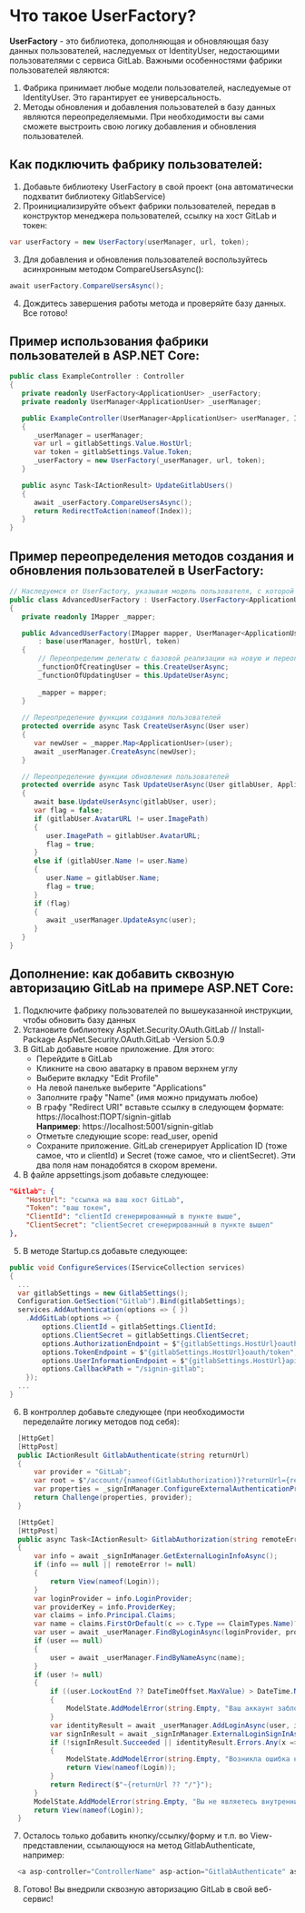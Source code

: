 # Что такое UserFactory?
<b>UserFactory</b> - это библиотека, дополняющая и обновляющая базу данных пользователей, наследуемых от IdentityUser, недостающими пользователями с сервиса GitLab. Важными особенностями фабрики пользователей являются:
1. Фабрика принимает любые модели пользователей, наследуемые от IdentityUser. Это гарантирует ее универсальность.
2. Методы обновления и добавления пользователей в базу данных являются переопределяемыми. При необходимости вы сами сможете выстроить свою логику добавления и обновления пользователей.

## Как подключить фабрику пользователей:
1. Добавьте библиотеку UserFactory в свой проект (она автоматически подхватит библиотеку GitlabService)
2. Проинициализируйте объект фабрики пользователей, передав в конструктор менеджера пользователей, ссылку на хост GitLab и токен: 
```C#
var userFactory = new UserFactory(userManager, url, token);
```
3. Для добавления и обновления пользователей воспользуйтесь асинхронным методом CompareUsersAsync():
```C#
await userFactory.CompareUsersAsync();
```
4. Дождитесь завершения работы метода и проверяйте базу данных. Все готово!

## Пример использования фабрики пользователей в ASP.NET Core:
```C#
public class ExampleController : Controller
{
   private readonly UserFactory<ApplicationUser> _userFactory;
   private readonly UserManager<ApplicationUser> _userManager;

   public ExampleController(UserManager<ApplicationUser> userManager, IOptions<GitlabSettings> gitlabSettings)
   {
      _userManager = userManager;
      var url = gitlabSettings.Value.HostUrl;
      var token = gitlabSettings.Value.Token;
      _userFactory = new UserFactory(_userManager, url, token);
   }

   public async Task<IActionResult> UpdateGitlabUsers()
   {
      await _userFactory.CompareUsersAsync();
      return RedirectToAction(nameof(Index));
   }
}
```

## Пример переопределения методов создания и обновления пользователей в UserFactory:
```C#
// Наследуемся от UserFactory, указывая модель пользователя, с которой работает наш сервис
public class AdvancedUserFactory : UserFactory.UserFactory<ApplicationUser>
{
   private readonly IMapper _mapper;

   public AdvancedUserFactory(IMapper mapper, UserManager<ApplicationUser> userManager, string hostUrl, string token) 
       : base(userManager, hostUrl, token)
   {
       // Переопределим делегаты с базовой реализации на новую и переопределенную
       _functionOfCreatingUser = this.CreateUserAsync;
       _functionOfUpdatingUser = this.UpdateUserAsync;
       
       _mapper = mapper;
   }
   
   // Переопределение функции создания пользователей
   protected override async Task CreateUserAsync(User user)
   {
      var newUser = _mapper.Map<ApplicationUser>(user);
      await _userManager.CreateAsync(newUser);
   }

   // Переопределение функции обновления пользователей
   protected override async Task UpdateUserAsync(User gitlabUser, ApplicationUser user)
   {
      await base.UpdateUserAsync(gitlabUser, user);
      var flag = false;
      if (gitlabUser.AvatarURL != user.ImagePath)
      {
         user.ImagePath = gitlabUser.AvatarURL;
         flag = true;
      }
      else if (gitlabUser.Name != user.Name)
      {
         user.Name = gitlabUser.Name;
         flag = true;
      }
      if (flag)
      {
         await _userManager.UpdateAsync(user);
      }
   }
}
```

## Дополнение: как добавить сквозную авторизацию GitLab на примере ASP.NET Core:
1. Подключите фабрику пользователей по вышеуказанной инструкции, чтобы обновить базу данных
2. Установите библиотеку AspNet.Security.OAuth.GitLab // Install-Package AspNet.Security.OAuth.GitLab -Version 5.0.9
3. В GitLab добавьте новое приложение. Для этого:
    * Перейдите в GitLab
    * Кликните на свою аватарку в правом верхнем углу
    * Выберите вкладку "Edit Profile"
    * На левой панельке выберите "Applications"
    * Заполните графу "Name" (имя можно придумать любое)
    * В графу "Redirect URI" вставьте ссылку в следующем формате:
     https://localhost:ПОРТ/signin-gitlab <br>
     <b>Например</b>: https://localhost:5001/signin-gitlab
    * Отметьте следующие scope: read_user, openid
    * Сохраните приложение. GitLab сгенерирует Application ID (тоже самое, что и clientId) и Secret (тоже самое, что и clientSecret). Эти два поля нам понадобятся в скором времени.
4. В файле appsettings.jsom добавьте следующее:
```json
"Gitlab": {
    "HostUrl": "ссылка на ваш хост GitLab",
    "Token": "ваш токен",
    "ClientId": "clientId сгенерированный в пункте выше",
    "ClientSecret": "clientSecret сгенерированный в пункте вышел"
},
```
5. В методе Startup.cs добавьте следующее:
```C#
public void ConfigureServices(IServiceCollection services)
{
  ...
  var gitlabSettings = new GitlabSettings();
  Configuration.GetSection("Gitlab").Bind(gitlabSettings);
  services.AddAuthentication(options => { })
    .AddGitLab(options => {
        options.ClientId = gitlabSettings.ClientId;
        options.ClientSecret = gitlabSettings.ClientSecret;
        options.AuthorizationEndpoint = $"{gitlabSettings.HostUrl}oauth/authorize";
        options.TokenEndpoint = $"{gitlabSettings.HostUrl}oauth/token";
        options.UserInformationEndpoint = $"{gitlabSettings.HostUrl}api/v4/user";
        options.CallbackPath = "/signin-gitlab";
    });
  ...
}
```
6. В контроллер добавьте следующее (при необходимости переделайте логику методов под себя):
```C#
  [HttpGet]
  [HttpPost]
  public IActionResult GitlabAuthenticate(string returnUrl)
  {
      var provider = "GitLab";
      var root = $"/account/{nameof(GitlabAuthorization)}?returnUrl={returnUrl ?? string.Empty}";
      var properties = _signInManager.ConfigureExternalAuthenticationProperties(provider, root);
      return Challenge(properties, provider);
  }

  [HttpGet]
  [HttpPost]
  public async Task<IActionResult> GitlabAuthorization(string remoteError, string returnUrl)
  {
      var info = await _signInManager.GetExternalLoginInfoAsync();
      if (info == null || remoteError != null)
      {
          return View(nameof(Login));
      }
      var loginProvider = info.LoginProvider;
      var providerKey = info.ProviderKey;
      var claims = info.Principal.Claims;
      var name = claims.FirstOrDefault(c => c.Type == ClaimTypes.Name)?.Value;
      var user = await _userManager.FindByLoginAsync(loginProvider, providerKey);
      if (user == null)
      {
          user = await _userManager.FindByNameAsync(name);
      }
      if (user != null)
      {
          if ((user.LockoutEnd ?? DateTimeOffset.MaxValue) > DateTime.Now)
          {
              ModelState.AddModelError(string.Empty, "Ваш аккаунт заблокирован");
          }
          var identityResult = await _userManager.AddLoginAsync(user, info);
          var signInResult = await _signInManager.ExternalLoginSignInAsync(loginProvider, providerKey, false);
          if (!signInResult.Succeeded || identityResult.Errors.Any(x => x.Code != "LoginAlreadyAssociated"))
          {
              ModelState.AddModelError(string.Empty, "Возникла ошибка на стороне GitLab");
              return View(nameof(Login));
          }
          return Redirect($"~{returnUrl ?? "/"}");
      }
      ModelState.AddModelError(string.Empty, "Вы не являетесь внутренним сотрудником компании");
      return View(nameof(Login));
  }
```
7. Осталось только добавить кнопку/ссылку/форму и т.п. во View-представлении, ссылающуюся на метод GitlabAuthenticate, например:
```C#
  <a asp-controller="ControllerName" asp-action="GitlabAuthenticate" asp-route-returnUrl="@Context.Request.Path">
```
8. Готово! Вы внедрили сквозную авторизацию GitLab в свой веб-сервис!
